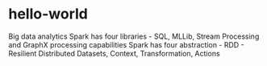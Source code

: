 # hello-world
Big data analytics
Spark has four libraries - SQL, MLLib, Stream Processing and GraphX processing capabilities
Spark has four abstraction -  RDD - Resilient Distributed Datasets,  Context,  Transformation, Actions
